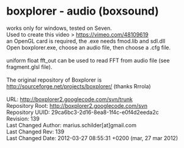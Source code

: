 # boxplorer - audio (boxsound)

works only for windows, tested on Seven.<br />Used to create this video > https://vimeo.com/48109619 <br />
an OpenGL card is required, the .exe needs fmod.lib and sdl.dll<br />
Open boxplorer.exe, choose an audio file, then choose a .cfg file.<br />
<br />
uniform float fft_out can be used to read FFT from audio file (see fragment.glsl file).<br />
<br />
The original repository of Boxplorer is http://sourceforge.net/projects/boxplorer/ (thanks Rrrola)<br />
<br />
URL: http://boxplorer2.googlecode.com/svn/trunk<br />
Repository Root: http://boxplorer2.googlecode.com/svn<br />
Repository UUID: 29ca6bc3-2d16-8ea8-1f4c-e0f4d2eeda2c<br />
Revision: 139<br />
Last Changed Author: marius.schilder[at]gmail.com<br />
Last Changed Rev: 139<br />
Last Changed Date: 2012-03-27 08:55:31 +0200 (mar, 27 mar 2012)<br />